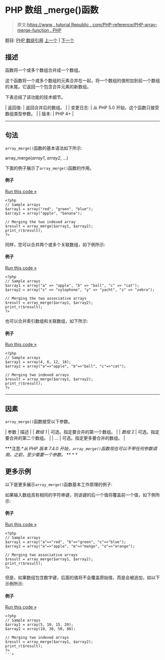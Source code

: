 # PHP 数组 _merge()函数

> 原文:[https://www . tutorial Republic . com/PHP-reference/PHP-array-merge-function . PHP](https://www.tutorialrepublic.com/php-reference/php-array-merge-function.php)

题目: [PHP 数组引用](php-array-functions.php) [上一个](php-array-map-function.php) | [下一个](php-array-merge-recursive-function.php)

## 描述

函数将一个或多个数组合并成一个数组。

这个函数将一个或多个数组的元素合并在一起，将一个数组的值附加到前一个数组的末尾。它返回一个包含合并元素的新数组。

下表总结了该功能的技术细节。

| 返回值: | 返回合并后的数组。 |
| 变更日志: | 从 PHP 5.0 开始，这个函数只接受数组类型参数。 |
| 版本: | PHP 4+ |

* * *

## 句法

`array_merge()`函数的基本语法如下所示:

array_merge(*array1*, *array2*, ...)

下面的例子展示了`array_merge()`函数的作用。

#### 例子

[Run this code »](../codelab.php?topic=php&file=merge-two-arrays-into-a-single-one "Run this code to view the output")

```
<?php
// Sample arrays
$array1 = array("red", "green", "blue");
$array2 = array("apple", "banana");

// Merging the two indexed array
$result = array_merge($array1, $array2);
print_r($result);
?>
```

同样，您可以合并两个或多个关联数组，如下例所示:

#### 例子

[Run this code »](../codelab.php?topic=php&file=merge-two-associative-arrays-into-one-array "Run this code to view the output")

```
<?php
// Sample arrays
$array1 = array("a" => "apple", "b" => "ball", "c" => "cat");
$array2 = array("x" => "xylophone", "y" => "yacht", "z" => "zebra");

// Merging the two associative arrays
$result = array_merge($array1, $array2);
print_r($result);
?>
```

也可以合并索引数组和关联数组，如下所示:

#### 例子

[Run this code »](../codelab.php?topic=php&file=merge-an-indexed-array-with-an-associative-array "Run this code to view the output")

```
<?php
// Sample arrays
$array1 = array(4, 6, 12, 18);
$array2 = array("a"=>"apple", "b"=>"ball", "c"=>"cat");

// Merging two indexed arrays
$result = array_merge($array1, $array2);
print_r($result);
?>
```

* * *

## 因素

`array_merge()`函数接受以下参数。

| 参数 | 描述 |
| *数组 1* | 可选。指定要合并的第一个数组。 |
| *数组 2* | 可选。指定要合并的第二个数组。 |
| *...* | 可选。指定更多要合并的数组。 |

 ***注意:**从 PHP 版本 7.4.0 开始，`array_merge()`函数现在可以不带任何参数调用。之前，至少需要一个参数。*  ** * *

## 更多示例

以下是更多展示`array_merge()`函数基本工作原理的例子:

如果输入数组具有相同的字符串键，则该键的后一个值将覆盖前一个值，如下例所示:

#### 例子

[Run this code »](../codelab.php?topic=php&file=merging-two-arrays-having-same-string-keys "Run this code to view the output")

```
<?php
// Sample arrays
$array1 = array("a"=>"red", "b"=>"green", "c"=>"blue");
$array2 = array("a"=>"apple", "m"=>"mango", "o"=>"orange");

// Merging two associative arrays
$result = array_merge($array1, $array2);
print_r($result);
?>
```

但是，如果数组包含数字键，后面的值将不会覆盖原始值，而是会被追加，如以下示例所示:

#### 例子

[Run this code »](../codelab.php?topic=php&file=merging-two-arrays-having-numeric-keys "Run this code to view the output")

```
<?php
// Sample arrays
$array1 = array(5, 10, 15, 20);
$array2 = array(10, 30, 50, 80);

// Merging two indexed arrays
$result = array_merge($array1, $array2);
print_r($result);
?>
```*